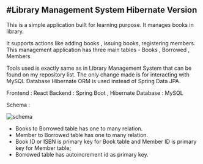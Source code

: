 ## #Library Management System Hibernate Version

This is a simple application built for learning purpose. It manages books in library.

It supports actions like adding books , issuing books, registering members.
This management application has three main tables - Books , Borrowed , Members

Tools used is exactly same as in Library Management System that can be found on my repository list. The only change made is for interacting with MySQL Database Hibernate ORM is used instead of Spring Data JPA.

Frontend : React
Backend : Spring Boot , Hibernate
Database : MySQL

Schema :

![schema](https://github.com/rahulhere-1/LibraryManagementSystem/assets/130029398/f10e3232-0cbf-4c90-95e5-78f8fb92f869)

- Books to Borrowed table has one to many relation.
- Member to Borrowed table has one to many relation.
- Book ID or ISBN is primary key for Book table and Member ID is primary key for Member table;
- Borrowed table has autoincrement id as primary key.
